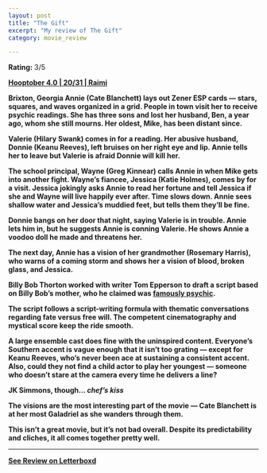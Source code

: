 ```yaml
---
layout: post
title: "The Gift"
excerpt: "My review of The Gift"
category: movie_review

---
```


**Rating:** 3/5

<b><a href="https://boxd.it/pRNg0/detail">Hooptober 4.0 | 20/31 | Raimi</a>

<b>Brixton, Georgia</b>
Annie (Cate Blanchett) lays out Zener ESP cards — stars, squares, and waves organized in a grid. People in town visit her to receive psychic readings. She has three sons and lost her husband, Ben, a year ago, whom she still mourns. Her oldest, Mike, has been distant since.

Valerie (Hilary Swank) comes in for a reading. Her abusive husband, Donnie (Keanu Reeves), left bruises on her right eye and lip. Annie tells her to leave but Valerie is afraid Donnie will kill her.

The school principal, Wayne (Greg Kinnear) calls Annie in when Mike gets into another fight. Wayne’s fiancee, Jessica (Katie Holmes), comes by for a visit. Jessica jokingly asks Annie to read her fortune and tell Jessica if she and Wayne will live happily ever after. Time slows down. Annie sees shallow water and Jessica’s muddied feet, but tells them they’ll be fine.

Donnie bangs on her door that night, saying Valerie is in trouble. Annie lets him in, but he suggests Annie is conning Valerie. He shows Annie a voodoo doll he made and threatens her.

The next day, Annie has a vision of her grandmother (Rosemary Harris), who warns of a coming storm and shows her a vision of blood, broken glass, and Jessica.

Billy Bob Thorton worked with writer Tom Epperson to draft a script based on Billy Bob’s mother, who he claimed was <a href="https://web.archive.org/web/20080303205338/http://www.billybobthornton.net/film%20gift.htm">famously psychic</a>.

The script follows a script-writing formula with thematic conversations regarding fate versus free will. The competent cinematography and mystical score keep the ride smooth.

A large ensemble cast does fine with the uninspired content. Everyone’s Southern accent is vague enough that it isn’t too grating — except for Keanu Reeves, who’s never been ace at sustaining a consistent accent. Also, could they not find a child actor to play her youngest — someone who doesn’t stare at the camera every time he delivers a line?

JK Simmons, though… <i>*chef’s kiss*</i>

The visions are the most interesting part of the movie — Cate Blanchett is at her most Galadriel as she wanders through them.

This isn’t a great movie, but it’s not bad overall. Despite its predictability and cliches, it all comes together pretty well.

<hr>

[See Review on Letterboxd](https://boxd.it/6vP2CP)
